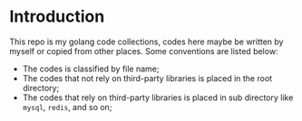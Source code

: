 # Introduction
This repo is my golang code collections, codes here maybe be written by myself or copied from other places. Some conventions are listed below:
<br>
- The codes is classified by file name;
- The codes that not rely on third-party libraries is placed in the root directory;
- The codes that rely on third-party libraries is placed in sub directory like `mysql`, `redis`, and so on;

